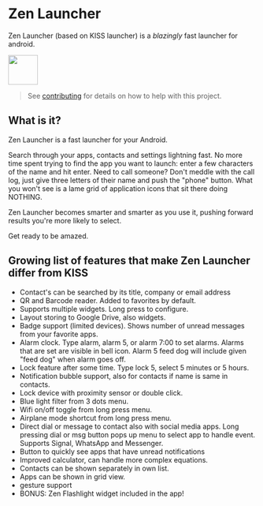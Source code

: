 Zen Launcher
============
Zen Launcher (based on KISS launcher) is a *blazingly* fast launcher for android.

<a href="https://play.google.com/store/apps/details?id=com.zmengames.zenlauncher"><img src="https://play.google.com/intl/en_us/badges/images/generic/en_badge_web_generic.png" height="60"></a>

> See [contributing](CONTRIBUTING.md) for details on how to help with this project.


What is it?
------------
Zen Launcher is a fast launcher for your Android.

Search through your apps, contacts and settings lightning fast.
No more time spent trying to find the app you want to launch: enter a few characters of the name and hit enter.
Need to call someone? Don't meddle with the call log, just give three letters of their name and push the "phone" button.
What you won't see is a lame grid of application icons that sit there doing NOTHING.

Zen Launcher becomes smarter and smarter as you use it, pushing forward results you're more likely to select.

Get ready to be amazed.


Growing list of features that make Zen Launcher differ from KISS
----------------------------------------------------------------
* Contact's can be searched by its title, company or email address
* QR and Barcode reader. Added to favorites by default.
* Supports multiple widgets. Long press to configure.
* Layout storing to Google Drive, also widgets.
* Badge support (limited devices). Shows number of unread messages from your favorite apps.
* Alarm clock. Type alarm, alarm 5, or alarm 7:00 to set alarms. Alarms that are set are visible in bell icon. Alarm 5 feed dog will include given "feed dog" when alarm goes off.
* Lock feature after some time. Type lock 5, select 5 minutes or 5 hours.
* Notification bubble support, also for contacts if name is same in contacts.
* Lock device with proximity sensor or double click.
* Blue light filter from 3 dots menu.
* Wifi on/off toggle from long press menu.
* Airplane mode shortcut from long press menu.
* Direct dial or message to contact also with social media apps. Long pressing dial or msg button pops up menu to select app to handle event. Supports Signal, WhatsApp and Messenger.
* Button to quickly see apps that have unread notifications
* Improved calculator, can handle more complex equations.
* Contacts can be shown separately in own list.
* Apps can be shown in grid view.
* gesture support
* BONUS: Zen Flashlight widget included in the app!
